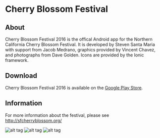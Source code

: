 # Cherry Blossom Festival

## About
Cherry Blossom Festival 2016 is the offical Android app for the Northern California Cherry Blossom Festival. It is developed by Steven Santa Maria with support from Jacob Medrano, graphics provided by Vincent Chavez, and photographs from Dave Golden. Icons are provided by the Ionic framework.

## Download
Cherry Blossom Festival 2016 is available on the [Google Play Store](https://goo.gl/X2Eh5b).

## Information
For more information about the festival, please see http://sfcherryblossom.org/

![alt tag](https://lh3.googleusercontent.com/owhhj1J7bJIL0zfVVv4JatrMkmqJybMMGzjoDB9rZYUvUQWKibAS0SHvljOTO1Jt-C8v=h900-rw)
![alt tag](https://lh3.googleusercontent.com/dAuSONJYQe75YwVOAprRPXUBL4MnxkFrXBN9bd9OT8N5SmO_pewXbMepavEe-xV3_ls=h900-rw)
![alt tag](https://lh3.googleusercontent.com/5OSHWkKCzph6ByL6UZQ-rLv2ukzBbKrdu6Mpc6arqLZqvhCPi7IredZV5xGvsgk6tLQ=h900-rw)
